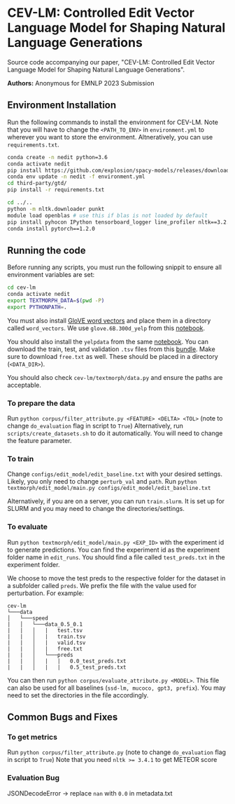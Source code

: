 # CEV-LM: Controlled Edit Vector Language Model for Shaping Natural Language Generations

Source code accompanying our paper, "CEV-LM: Controlled Edit Vector Language Model for Shaping Natural Language Generations".

**Authors:** Anonymous for EMNLP 2023 Submission 

## Environment Installation

Run the following commands to install the environment for CEV-LM. Note that you will have to change the `<PATH_TO_ENV>` in `environment.yml` to wherever you want to store the environment. Altneratively, you can use `requirements.txt`.

```bash
conda create -n nedit python=3.6
conda activate nedit
pip install https://github.com/explosion/spacy-models/releases/download/en_core_web_sm-2.0.0/en_core_web_sm-2.0.0.tar.gz --no-deps
conda env update -n nedit -f environment.yml
cd third-party/gtd/
pip install -r requirements.txt

cd ../..
python -m nltk.downloader punkt
module load openblas # use this if blas is not loaded by default
pip install pyhocon IPython tensorboard_logger line_profiler nltk==3.2.3 bert_score
conda install pytorch==1.2.0
```

## Running the code

Before running any scripts, you must run the following snippit to ensure all environment variables are set:

```bash
cd cev-lm
conda activate nedit
export TEXTMORPH_DATA=$(pwd -P)
export PYTHONPATH=.
```

You must also install [GloVE word vectors](https://nlp.stanford.edu/projects/glove/) and place them in a directory called `word_vectors`. We use `glove.6B.300d_yelp` from this [notebook](https://worksheets.codalab.org/worksheets/0xa915ba2f8b664ddf8537c83bde80cc8c/).

You should also install the `yelpdata` from the same [notebook](https://worksheets.codalab.org/worksheets/0xa915ba2f8b664ddf8537c83bde80cc8c/). You can download the train, test, and validation `.tsv` files from this [bundle](https://worksheets.codalab.org/worksheets/0xa915ba2f8b664ddf8537c83bde80cc8c?bundle=0x984fe19b60f1479b925933eacbfda8d8&focus=9&subfocus=0). Make sure to download `free.txt` as well. These should be placed in a directory (`<DATA_DIR>`).

You should also check `cev-lm/textmorph/data.py` and ensure the paths are acceptable.

### To prepare the data

Run `python corpus/filter_attribute.py <FEATURE> <DELTA> <TOL>` (note to change `do_evaluation` flag in script to `True`)
Alternatively, run `scripts/create_datasets.sh` to do it automatically. You will need to change the feature parameter.

### To train
Change `configs/edit_model/edit_baseline.txt` with your desired settings. Likely, you only need to change `perturb_val` and `path`.
Run `python textmorph/edit_model/main.py configs/edit_model/edit_baseline.txt`

Alternatively, if you are on a server, you can run `train.slurm`. It is set up for SLURM and you may need to change the directories/settings.

### To evaluate
Run `python textmorph/edit_model/main.py <EXP_ID>` with the experiment id to generate predictions. You can find the experiment id as the experiment folder name in `edit_runs`. You should find a file called `test_preds.txt` in the experiment folder. 

We choose to move the test preds to the respective folder for the dataset in a subfolder called `preds`. We prefix the file with the value used for perturbation. For example:

```
cev-lm
└───data
│   └───speed
|   │   └───data_0.5_0.1
|   |   │   |   test.tsv
|   |   │   |   train.tsv
|   |   │   |   valid.tsv
|   |   │   |   free.txt
|   |   │   └───preds
|   |   │   |   |   0.0_test_preds.txt
|   |   │   |   |   0.5_test_preds.txt
```

You can then run `python corpus/evaluate_attribute.py <MODEL>`. This file can also be used for all baselines (`ssd-lm, mucoco, gpt3, prefix`). You may need to set the directories in the file accordingly.

## Common Bugs and Fixes

### To get metrics
Run `python corpus/filter_attribute.py` (note to change `do_evaluation` flag in script to `True`)
Note that you need `nltk >= 3.4.1` to get METEOR score

### Evaluation Bug
JSONDecodeError -> replace `nan` with `0.0` in metadata.txt

